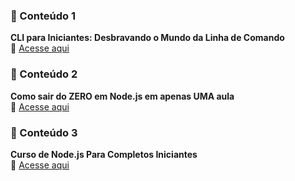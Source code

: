 ### 📌 Conteúdo 1

**CLI para Iniciantes: Desbravando o Mundo da Linha de Comando**  
🔗 [Acesse aqui](https://medium.com/@renan.de.moraes777/cli-para-iniciantes-desbravando-o-mundo-da-linha-de-comando-300f55e53593)

### 📌 Conteúdo 2

**Como sair do ZERO em Node.js em apenas UMA aula**  
🔗 [Acesse aqui](https://youtu.be/hHM-hr9q4mo?si=Gh56tfQ9RiNcW9Q-)

### 📌 Conteúdo 3

**Curso de Node.js Para Completos Iniciantes**  
🔗 [Acesse aqui](https://youtu.be/IOfDoyP1Aq0?si=0uJtDHHC3HSdOb97)
